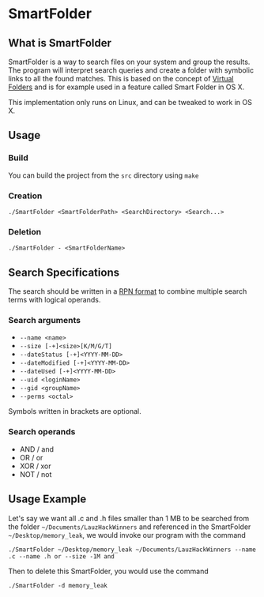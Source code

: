 # SmartFolder

## What is SmartFolder
SmartFolder is a way to search files on your system and group the results. The program will interpret search queries and create a folder with symbolic links to all the found matches. This is based on the concept of [Virtual Folders](https://en.wikipedia.org/wiki/Virtual_folder) and is for example used in a feature called Smart Folder in OS X.

This implementation only runs on Linux, and can be tweaked to work in OS X.

## Usage
### Build
You can build the project from the `src` directory using `make`
### Creation
`./SmartFolder <SmartFolderPath> <SearchDirectory> <Search...>`
### Deletion
`./SmartFolder - <SmartFolderName>`

## Search Specifications

The search should be written in a [RPN format](https://en.wikipedia.org/wiki/Reverse_Polish_notation) to combine multiple search terms with logical operands.

### Search arguments
- `--name <name>`
- `--size [-+]<size>[K/M/G/T]`
- `--dateStatus [-+]<YYYY-MM-DD>`
- `--dateModified [-+]<YYYY-MM-DD>`
- `--dateUsed [-+]<YYYY-MM-DD>`
- `--uid <loginName>`
- `--gid <groupName>`
- `--perms <octal>`

Symbols written in brackets are optional.

### Search operands
- AND / and
- OR / or
- XOR / xor
- NOT / not

## Usage Example
Let's say we want all .c and .h files smaller than 1 MB to be searched from the folder `~/Documents/LauzHackWinners` and referenced in the SmartFolder `~/Desktop/memory_leak`, we would invoke our program with the command

`./SmartFolder ~/Desktop/memory_leak ~/Documents/LauzHackWinners --name .c --name .h or --size -1M and`

Then to delete this SmartFolder, you would use the command

`./SmartFolder -d memory_leak`
